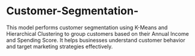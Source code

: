 # Customer-Segmentation-
This model performs customer segmentation using K-Means and Hierarchical Clustering to group customers based on their Annual Income and Spending Score. It helps businesses understand customer behavior and target marketing strategies effectively.
